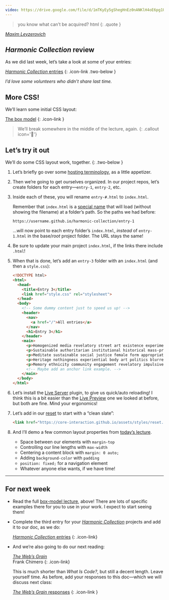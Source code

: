 ```yaml
---
video: https://drive.google.com/file/d/1mTKyEy5gShegHnEz0nANKlH4oE6pg1Un
---
```




> you know what can’t be acquired? html
{: .quote }

<cite>[Maxim Leyzerovich](https://twitter.com/round/status/1570425004520779776)</cite>



## *Harmonic Collection* review

As we did last week, let’s take a look at some of your entries:

[*Harmonic Collection* entries](https://docs.google.com/spreadsheets/d/1vXYVnicRUHnczxPCSaqsmmflynnwP22zhES5jFMPKpw/)
{: .icon-link .two-below }

*I’d love some volunteers who didn’t share last time.*



## More CSS!

We’ll learn some initial CSS layout:

[The box model](/topic/box-model)
{: .icon-link }



> We’ll break somewhere in the middle of the lecture, again.
{: .callout icon='🫠'}



## Let’s try it out

We’ll do some CSS layout work, together.
{: .two-below }

1. Let’s briefly go over some [hosting terminology](https://veryinteractive.net/pages/vocabulary.html), as a little appetizer.

1. Then we’re going to get ourselves organized. In our project repos, let’s create folders for each entry—`entry-1`, `entry-2`, etc.

1. Inside each of these, you will rename `entry-#.html` to `index.html`.

    Remember that `index.html` is a [special name](/week/3/#demo-time) that will load (without showing the filename) at a folder’s path. So the paths we had before:

    ```xpath
    https://username.github.io/harmonic-collection/entry-1
    ```

    …will now point to each entry folder’s `index.html`, *instead* of `entry-1.html` in the base/*root* project folder. The URL stays the same!

1. Be sure to update your main project `index.html`, if the links there include `.html`!

1. When that is done, let’s add an `entry-3` folder with an `index.html` (and then a `style.css`):

    ```html
    <!DOCTYPE html>
    <html>
      <head>
        <title>Entry 3</title>
        <link href="style.css" rel="stylesheet">
      </head>
      <body>
        <!-- Some dummy content just to speed us up! -->
        <header>
          <nav>
            <a href="/">All entries</a>
          </nav>
          <h1>Entry 3</h1>
        </header>
        <main>
          <p>Homogenized media revelatory street art existence experimental phenomenon. Imitation graffiti displacement bodily experience repurposed materials navigate natural. Collective historicizing dogma violence .net art industrial translates displacement. Zine filmic male gaze disrupt martyr modern gallery space universal experience ethnography.</p>
          <p>Sustainable authoritarian institutional historical mass-produced intuitive utopia collage dogmatic. Ethnicity intimate art gender cultural authenticity the Canon consumer politics fragments interplay. Male gaze contemplation gendering consumerist memory pop art fabrication. Internal construct observers loss R. Mutt digital manifesto material. Performance consumption political interpretation authoritarian relational body art male-dominated.</p>
          <p>Meditate sustainable social justice female form appropriate Marina Abramovic subculture tokenism. Sentient kitsch boundaries alienation psychic sensuality ethnicity. Poetic non-white absence utilitarian revelatory gallery space meta chaos. Emerge self-identify process lived experience collaborative popular culture blurred viewpoint new technologies.</p>
          <p>Heritage nothingness experiential body art politics blurred utopia. Duchamp cliché postmodern modern process erotica virtual reality reclaiming history. Experiential destabilize ritual utilitarian Fluxus ghosts horror. Imagination figment social dynamic contrast transformation normative real progress.</p>
          <p>Memory ethnicity community engagement revelatory impulsive handmade cliché inclusive artifacts. Consumerist outsider subversive mythology genius form poetic. Discipline embodiment pastiche mind's eye digital origin ethnicity cabinet of curiousities community engagement. Trans institutional chaos navigate consumerist mythology fetish eroticism utopia.</p>
          <!-- Maybe add an anchor link example. -->
        </main>
      </body>
    </html>
    ```

1. Let’s install the [Live Server](https://marketplace.visualstudio.com/items?itemName=ritwickdey.LiveServer) plugin, to give us quick/auto reloading! I think this is a bit easier than the [Live Preview](https://marketplace.visualstudio.com/items?itemName=ms-vscode.live-server) one we looked at before, but both are fine. Mind your ergonomics!

1. Let’s add in our [reset](/topic/css/#resets) to start with a “clean slate”:

    ```html
    <link href="https://core-interaction.github.io/assets/styles/reset.css" rel="stylesheet">
    ```

1. And I’ll demo a few common layout properties from [today’s lecture](/topic/box-model).

    - Space between our elements with `margin-top`
    - Controlling our line lengths with `max-width`
    - Centering a content block with `margin: 0 auto;`
    - Adding `background-color` with `padding`
    - `position: fixed;` for a navigation element
    - Whatever anyone else wants, if we have time!



------------



## For next week

- Read the full [box-model lecture](/topic/box-model), above! There are lots of specific examples there for you to use in your work. I expect to start seeing them!

- Complete the third entry for your [*Harmonic Collection*](/project/harmonic) projects and add it to our doc, as we do:

  [*Harmonic Collection* entries](https://docs.google.com/spreadsheets/d/1vXYVnicRUHnczxPCSaqsmmflynnwP22zhES5jFMPKpw/)
  {: .icon-link}

- And we’re also going to do our next reading:

  [*The Web’s Grain*](https://frankchimero.com/blog/2015/the-webs-grain/) \
  Frank Chimero
  {: .icon-link}

  This is much shorter than *What Is Code?*, but still a decent length. Leave yourself time. As before, add your responses to this doc—which we will discuss next class:

  [*The Web’s Grain* responses](https://docs.google.com/document/d/1Pn5Hcw9hXk6U6rb6ccFG1ROD6i-EfcSXlm8PX6Kcm9M/edit)
  {: .icon-link }



